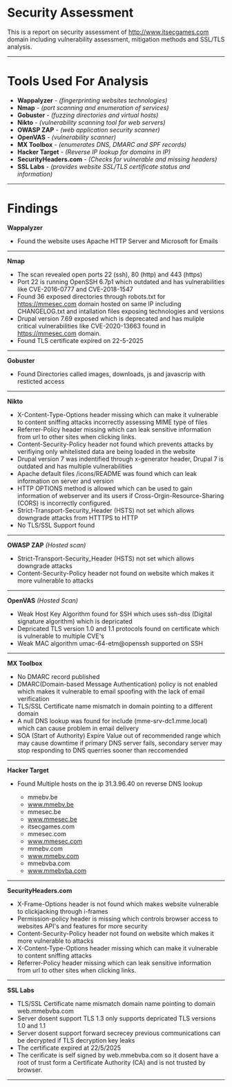 # Security Assessment
This is a report on security assessment of http://www.itsecgames.com domain including vulnerability assessment, mitigation methods and SSL/TLS analysis.

---

# Tools Used For Analysis
 * **Wappalyzer** - *(fingerprinting websites technologies)*
 * **Nmap**  - *(port scanning and enumeration of services)*
 * **Gobuster**  - *(fuzzing directories and virtual hosts)*
 * **Nikto**  - *(vulnerability scanning tool for web servers)*
 * **OWASP ZAP**  - *(web application security scanner)*
 * **OpenVAS**  - *(vulnerability scanner)*
 * **MX Toolbox**  - *(enumerates DNS, DMARC and SPF records)*
 * **Hacker Target** - *(Reverse IP lookup for domains in IP)*
 * **SecurityHeaders.com** - *(Checks for vulnerable and missing headers)*
 * **SSL Labs** - *(provides website SSL/TLS certificate status and information)*

---

# Findings

 **Wappalyzer** 
 * Found the website uses Apache HTTP Server and Microsoft for Emails

---

 **Nmap**

 * The scan revealed open ports 22 (ssh), 80 (http) and 443 (https)
 * Port 22 is running OpenSSH 6.7p1 which outdated and has vulnerabilities like CVE-2016-0777 and CVE-2018-1547
 * Found 36 exposed directories through robots.txt for https://mmesec.com domain hosted on same IP including CHANGELOG.txt and intallation files exposing technologies and versions 
 * Drupal version 7.69 exposed which is deprecated and has muliple critical vulnerabilities like CVE-2020-13663 found in https://mmesec.com domain.
 * Found TLS certificate expired on 22-5-2025

---

 **Gobuster**

 * Found Directories called images, downloads, js and javascrip with resticted access

---

 **Nikto**
 
 * X-Content-Type-Options header missing which can make it vulnerable to content sniffing attacks incorrectly assessing MIME type of files
 * Referrer-Policy header missing which can leak sensitive information from url to other sites when clicking links.
 * Content-Security-Policy header not found which prevents attacks by verifiying only whitelisted data are being loaded in the website
 * Drupal version 7 was indentified through x-generator header, Drupal 7 is outdated and has multiple vulnerabilities
 * Apache default files /icons/README was found which can leak information on server and version
 * HTTP OPTIONS method is allowed which can be used to gain information of webserver and its users if Cross-Orgin-Resource-Sharing (CORS) is incorrectly configured.
 * Strict-Transport-Security_Header (HSTS) not set which allows downgrade attacks from HTTTPS to HTTP
 * No TLS/SSL Support found

---

 **OWASP ZAP**  *(Hosted scan)*
 
 * Strict-Transport-Security_Header (HSTS) not set which allows downgrade attacks
 * Content-Security-Policy header not found on website which makes it more vulnerable to attacks

---

 **OpenVAS**  *(Hosted Scan)*
 
 * Weak Host Key Algorithm found for SSH which uses ssh-dss (Digital signature algorithm) which is depricated
 * Depricated TLS version 1.0 and 1.1 protocols found on certificate which is vulnerable to multiple CVE's 
 * Weak MAC algorithm umac-64-etm@openssh supported on SSH

---

 **MX Toolbox**

 * No DMARC record published 
 * DMARC(Domain-based Message Authentication) policy is not enabled which makes it vulnerable to email spoofing with the lack of email verification
 * TLS/SSL Certificate name mismatch in domain pointing to a different domain
 * A null DNS lookup was found for include (mme-srv-dc1.mme.local) which can cause problem in email delivery
 * SOA (Start of Authority) Expire Value out of recommended range which may cause downtime if primary DNS server fails, secondary server may stop responding to DNS querries sooner than reccomended

---

 **Hacker Target**

  * Found Multiple hosts on the ip 31.3.96.40 on reverse DNS lookup

    
    * mmebv.be
    * www.mmebv.be
    * mmesec.be
    * www.mmesec.be
    * itsecgames.com
    * mmesec.com
    * www.mmesec.com
    * mmebv.com
    * www.mmebv.com
    * mmebvba.com
    * www.mmebvba.com

---

 **SecurityHeaders.com**

 * X-Frame-Options header is not found which makes website vulnerable to clickjacking through i-frames
 * Permission-policy header is missing which controls browser access to websites API's and features for more security
 * Content-Security-Policy header not found on website which makes it more vulnerable to attacks
 * X-Content-Type-Options header missing which can make it vulnerable to content sniffing attacks 
 * Referrer-Policy header missing which can leak sensitive information from url to other sites when clicking links.

---

 **SSL Labs**

 * TLS/SSL Certificate name mismatch domain name pointing to domain web.mmebvba.com
 * Server dosent support TLS 1.3 only supports depricated TLS versions 1.0 and 1.1
 * Server dosent support forward secrecey previous communications can be decrypted if TLS decryption key leaks
 * The certificate expired at 22/5/2025
 * The cerificate is self signed by web.mmebvba.com so it dosent have a root of trust form a Certificate Authority (CA) and is not trusted by browser.

---

